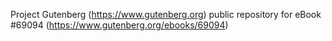 Project Gutenberg (https://www.gutenberg.org) public repository for
eBook #69094 (https://www.gutenberg.org/ebooks/69094)
